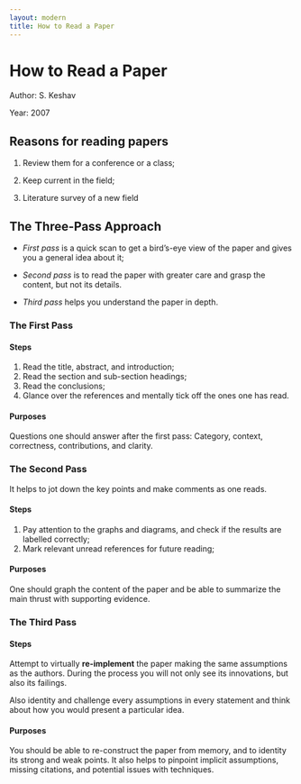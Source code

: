 ```yaml
---
layout: modern
title: How to Read a Paper
---
```


# How to Read a Paper

Author: S. Keshav

Year: 2007

## Reasons for reading papers

1. Review them for a conference or a class;

2. Keep current in the field;

3. Literature survey of a new field

## The Three-Pass Approach

* *First pass* is a quick scan to get a bird’s-eye view of the paper and gives you a general idea about it;

* *Second pass* is to read the paper with greater care and grasp the content, but not its details.

* *Third pass* helps you understand the paper in depth.

### The First Pass

#### Steps

1. Read the title, abstract, and introduction;
2. Read the section and sub-section headings;
3. Read the conclusions;
4. Glance over the references and mentally tick off the ones one has read.

#### Purposes

Questions one should answer after the first pass: Category, context, correctness, contributions, and clarity.

### The Second Pass

It helps to jot down the key points and make comments as one reads.

#### Steps

1. Pay attention to the graphs and diagrams, and check if the results are labelled correctly;
2. Mark relevant unread references for future reading;

#### Purposes

One should graph the content of the paper and be able to summarize the main thrust with supporting evidence.

### The Third Pass

#### Steps

Attempt to virtually **re-implement** the paper making the same assumptions as the authors. During the process you will not only see its innovations, but also its failings.

Also identity and challenge every assumptions in every statement and think about how you would present a particular idea.

#### Purposes

You should be able to re-construct the paper from memory, and to identity its strong and weak points. It also helps to pinpoint implicit assumptions, missing citations, and potential issues with techniques.
